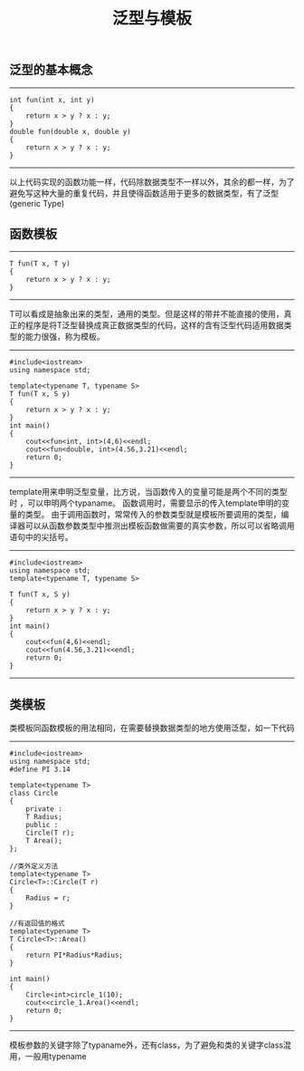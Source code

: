 ﻿---
layout: post
title: "泛型与模板"
data: 2017-12-7
description: "泛型与模板入门"
tag: STL
---

## 泛型的基本概念 ##


----------

    int fun(int x, int y)
    {
        return x > y ? x : y;
    }
    double fun(double x, double y)
    {
        return x > y ? x : y;
    }


----------
以上代码实现的函数功能一样，代码除数据类型不一样以外，其余的都一样，为了避免写这种大量的重复代码，并且使得函数适用于更多的数据类型，有了泛型(generic Type)

## 函数模板 ##

----------

    T fun(T x, T y)
    {
        return x > y ? x : y;
    }

----------
T可以看成是抽象出来的类型，通用的类型。但是这样的带并不能直接的使用，真正的程序是将T泛型替换成真正数据类型的代码，这样的含有泛型代码适用数据类型的能力很强，称为模板。


----------


    #include<iostream>
    using namespace std;
    
    template<typename T, typename S>
    T fun(T x, S y)
    {
        return x > y ? x : y;
    }
    int main()
    {
        cout<<fun<int, int>(4,6)<<endl;
        cout<<fun<double, int>(4.56,3.21)<<endl;
        return 0;
    }


----------
template用来申明泛型变量，比方说，当函数传入的变量可能是两个不同的类型时 ，可以申明两个typaname。
函数调用时，需要显示的传入template申明的变量的类型。
由于调用函数时，常常传入的参数类型就是模板所要调用的类型，编译器可以从函数参数类型中推测出模板函数做需要的真实参数，所以可以省略调用语句中的尖括号。


----------

    #include<iostream>
    using namespace std;
    template<typename T, typename S>

    T fun(T x, S y)
    {
        return x > y ? x : y;
    }
    int main()
    {
        cout<<fun(4,6)<<endl;
        cout<<fun(4.56,3.21)<<endl;
        return 0;
    }
    


----------
## 类模板 ##

类模板同函数模板的用法相同，在需要替换数据类型的地方使用泛型，如一下代码


----------

    #include<iostream>
    using namespace std;
    #define PI 3.14

    template<typename T>
    class Circle
    {
        private :
        T Radius;
        public :
        Circle(T r);
        T Area();
    };
    
    //类外定义方法
    template<typename T>
    Circle<T>::Circle(T r)
    {
        Radius = r;
    }
    
    //有返回值的格式
    template<typename T>
    T Circle<T>::Area()
    {
        return PI*Radius*Radius;
    }

    int main()
    {
        Circle<int>circle_1(10);
        cout<<circle_1.Area()<<endl;
        return 0;
    }


----------
模板参数的关键字除了typaname外，还有class，为了避免和类的关键字class混用，一般用typename
